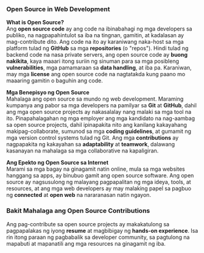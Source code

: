 ### Open Source in Web Development

**What is Open Source?**  
Ang **open source code** ay ang code na ibinabahagi ng mga developers sa publiko, na nagpapahintulot sa iba na tingnan, gamitin, at kadalasan ay mag-contribute dito. Ang code na ito ay karaniwang naka-host sa mga platform tulad ng **GitHub** sa mga **repositories** (o "repos"). Hindi tulad ng backend code na nasa private servers, ang open source code ay **buong nakikita**, kaya maaari itong suriin ng sinuman para sa mga posibleng **vulnerabilities**, mga pamamaraan sa **data handling**, at iba pa. Karaniwan, may mga **license** ang open source code na nagtatakda kung paano mo maaaring gamitin o baguhin ang code.

**Mga Benepisyo ng Open Source**  
Mahalaga ang open source sa mundo ng web development. Maraming kumpanya ang pabor sa mga developers na pamilyar sa **Git** at **GitHub**, dahil ang mga open source projects ay nakasalalay nang malaki sa mga tool na ito. Pinapahalagahan ng mga employer ang mga kandidato na nag-aambag sa open source projects, dahil ipinapakita nito ang kanilang kakayahang makipag-collaborate, sumunod sa mga **coding guidelines**, at gumamit ng mga version control systems tulad ng Git. Ang mga **contributions** ay nagpapakita ng kakayahan sa **adaptability** at **teamwork**, dalawang kasanayan na mahalaga sa mga collaborative na kapaligiran.

**Ang Epekto ng Open Source sa Internet**  
Marami sa mga bagay na ginagamit natin online, mula sa mga websites hanggang sa apps, ay binubuo gamit ang open source software. Ang open source ay nagsusulong ng malayang pagpapalitan ng mga ideya, tools, at resources, at ang mga web developers ay may malaking papel sa pagbuo ng **connected** at **open web** na nararanasan natin ngayon.

### Bakit Mahalaga ang Open Source Contributions  
Ang pag-contribute sa open source projects ay makakatulong sa pagpapalakas ng iyong **resume** at magbibigay ng **hands-on experience**. Isa rin itong paraan ng pagbabalik sa developer community, sa pagtulong na mapabuti at mapanatili ang mga resources na ginagamit ng iba.